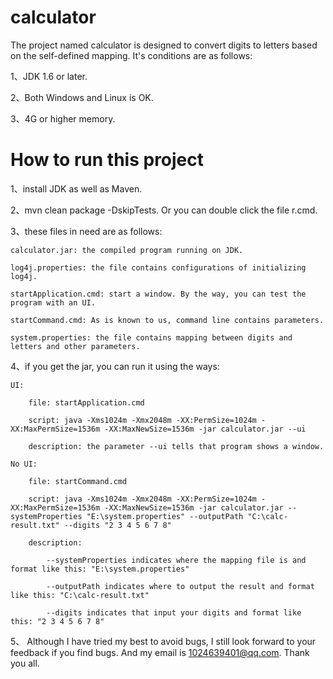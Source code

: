 # calculator

The project named calculator is designed to convert digits to letters based on the self-defined mapping. It's conditions are as follows: 

1、JDK 1.6 or later.

2、Both Windows and Linux is OK.

3、4G or higher memory.

# How to run this project

1、install JDK as well as Maven.

2、mvn clean package -DskipTests.
Or you can double click the file r.cmd.

3、these files in need are as follows:

    calculator.jar: the compiled program running on JDK.
	
    log4j.properties: the file contains configurations of initializing log4j.
	
    startApplication.cmd: start a window. By the way, you can test the program with an UI.
	
    startCommand.cmd: As is known to us, command line contains parameters.
	
    system.properties: the file contains mapping between digits and letters and other parameters.

4、if you get the jar, you can run it using the ways:

    UI:
	
        file: startApplication.cmd
		
        script: java -Xms1024m -Xmx2048m -XX:PermSize=1024m -XX:MaxPermSize=1536m -XX:MaxNewSize=1536m -jar calculator.jar --ui
		
        description: the parameter --ui tells that program shows a window.
		
    No UI:
	
        file: startCommand.cmd
		
        script: java -Xms1024m -Xmx2048m -XX:PermSize=1024m -XX:MaxPermSize=1536m -XX:MaxNewSize=1536m -jar calculator.jar --systemProperties "E:\system.properties" --outputPath "C:\calc-result.txt" --digits "2 3 4 5 6 7 8"
		
        description: 
		
            --systemProperties indicates where the mapping file is and format like this: "E:\system.properties"  
			
            --outputPath indicates where to output the result and format like this: "C:\calc-result.txt"
			
            --digits indicates that input your digits and format like this: "2 3 4 5 6 7 8"
			
            
5、
Although I have tried my best to avoid bugs, I still look forward to your feedback if you find bugs.
And my email is 1024639401@qq.com. Thank you all.




